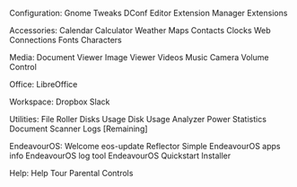 Configuration:
Gnome Tweaks
DConf Editor
Extension Manager
Extensions

Accessories:
Calendar
Calculator
Weather
Maps
Contacts
Clocks
Web
Connections
Fonts
Characters

Media:
Document Viewer
Image Viewer
Videos
Music
Camera
Volume Control

Office:
LibreOffice

Workspace:
Dropbox
Slack

Utilities:
File Roller
Disks
Usage
Disk Usage Analyzer
Power Statistics
Document Scanner
Logs
[Remaining]

EndeavourOS:
Welcome
eos-update
Reflector Simple
EndeavourOS apps info
EndeavourOS log tool
EndeavourOS Quickstart Installer

Help:
Help
Tour
Parental Controls
